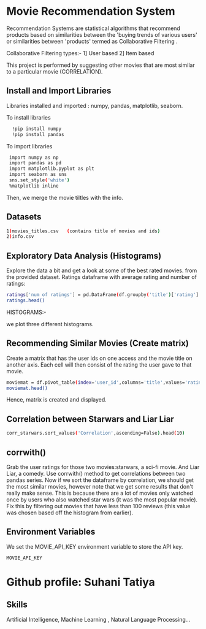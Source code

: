 
# Movie Recommendation System
Recommendation Systems are statistical algorithms that recommend products based on similarities between the 'buying trends of various users' or similarities between 'products' termed as Collaborative Filtering .

Collaborative Filtering types:-
1] User based 
2] Item based

This project is performed by suggesting other movies that are most similar to a particular movie (CORRELATION).



## Install and Import Libraries
Libraries installed and imported : numpy, pandas, matplotlib, seaborn.

To install libraries 

```bash
  !pip install numpy
  !pip install pandas

```
To import libraries 
```bash
 import numpy as np
 import pandas as pd
 import matplotlib.pyplot as plt
 import seaborn as sns
 sns.set_style('white')
 %matplotlib inline

```
Then, we merge the movie tiltles with the info.

## Datasets
```bash
1)movies_titles.csv   (contains title of movies and ids)
2)info.csv                 

```


## Exploratory Data Analysis (Histograms)
Explore the data a bit and get a look at some of the best rated movies. from the provided dataset.
Ratings dataframe with average rating and number of ratings:

```bash
ratings['num of ratings'] = pd.DataFrame(df.groupby('title')['rating'].count())
ratings.head()

```
HISTOGRAMS:-

we plot three different  histograms.




















## Recommending Similar Movies (Create matrix)

Create a matrix that has the user ids on one access and the movie title on another axis. Each cell will then consist of the rating the user gave to that movie.

```bash
moviemat = df.pivot_table(index='user_id',columns='title',values='rating')
moviemat.head()
```
Hence, matrix is created and displayed.

## Correlation between Starwars and Liar Liar  
```bash
corr_starwars.sort_values('Correlation',ascending=False).head(10)

```
## corrwith() 

Grab the user ratings for those two movies:starwars, a sci-fi movie. And Liar Liar, a comedy.
Use corrwith() method to get correlations between two pandas series.
Now if we sort the dataframe by correlation, we should get the most similar movies, however note that we get some results that don't really make sense. This is because there are a lot of movies only watched once by users who also watched star wars (it was the most popular movie).
Fix this by filtering out movies that have less than 100 reviews (this value was chosen based off the histogram from earlier).





## Environment Variables
We set the MOVIE_API_KEY environment variable to store the API key.

`MOVIE_API_KEY`



# Github profile: Suhani Tatiya


## Skills
Artificial Intelligence,  Machine  Learning , Natural Language Processing...

